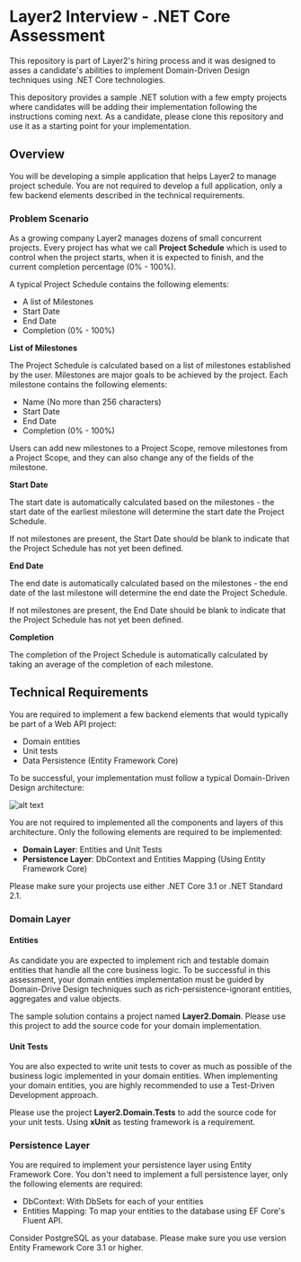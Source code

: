 # Layer2 Interview - .NET Core Assessment

This repository is part of Layer2's hiring process and it was designed to asses a candidate's abilities to implement Domain-Driven Design techniques using .NET Core technologies.

This depository provides a sample .NET solution with a few empty projects where candidates will be adding their implementation following the instructions coming next. As a candidate, please clone this repository and use it as a starting point for your implementation.

## Overview

You will be developing a simple application that helps Layer2 to manage project schedule. You are not required to develop a full application, only a few backend elements described in the technical requirements.

### Problem Scenario

As a growing company Layer2 manages dozens of small concurrent projects. Every project has what we call **Project Schedule** which is used to control when the project starts, when it is expected to finish, and the current completion percentage (0% - 100%).

A typical Project Schedule contains the following elements:

* A list of Milestones
* Start Date
* End Date
* Completion (0% - 100%)

**List of Milestones**

The Project Schedule is calculated based on a list of milestones established by the user. Milestones are major goals to be achieved by the project. Each milestone contains the following elements:

* Name (No more than 256 characters)
* Start Date
* End Date
* Completion (0% - 100%)

Users can add new milestones to a Project Scope, remove milestones from a Project Scope, and they can also change any of the fields of the milestone.

**Start Date**

The start date is automatically calculated based on the milestones - the start date of the earliest milestone will determine the start date the Project Schedule.

If not milestones are present, the Start Date should be blank to indicate that the Project Schedule has not yet been defined.

**End Date**

The end date is automatically calculated based on the milestones - the end date of the last milestone will determine the end date the Project Schedule.

If not milestones are present, the End Date should be blank to indicate that the Project Schedule has not yet been defined.

**Completion**
 
 The completion of the Project Schedule is automatically calculated by taking an average of the completion of each milestone.

## Technical Requirements

You are required to implement a few backend elements that would typically be part of a Web API project:

* Domain entities
* Unit tests
* Data Persistence (Entity Framework Core)

To be successful, your implementation must follow a typical Domain-Driven Design architecture:

![alt text](https://res.cloudinary.com/practicaldev/image/fetch/s--sWdyI1q4--/c_limit%2Cf_auto%2Cfl_progressive%2Cq_auto%2Cw_880/https://dev-to-uploads.s3.amazonaws.com/i/dhti2v0e1smn055tages.png "DDD Architecture")

You are not required to implemented all the components and layers of this architecture. Only the following elements are required to be implemented:
 
 * **Domain Layer**: Entities and Unit Tests
 * **Persistence Layer**: DbContext and Entities Mapping (Using Entity Framework Core)
 
Please make sure your projects use either .NET Core 3.1 or .NET Standard 2.1.

### Domain Layer

#### Entities 
As candidate you are expected to implement rich and testable domain entities that handle all the core business logic. To be successful in this assessment, your domain entities implementation must be guided by Domain-Drive Design techniques such as rich-persistence-ignorant entities, aggregates and value objects.

The sample solution contains a project named **Layer2.Domain**. Please use this project to add the source code for your domain implementation. 

#### Unit Tests
You are also expected to write unit tests to cover as much as possible of the business logic implemented in your domain entities. When implementing your domain entities, you are highly recommended to use a Test-Driven Development approach. 

Please use the project **Layer2.Domain.Tests** to add the source code for your unit tests. Using **xUnit** as testing framework is a requirement.

### Persistence Layer

You are required to implement your persistence layer using Entity Framework Core. You don't need to implement a full persistence layer, only the following elements are required:

* DbContext: With DbSets for each of your entities
* Entities Mapping: To map your entities to the database using EF Core's Fluent API.

Consider PostgreSQL as your database. Please make sure you use version Entity Framework Core 3.1 or higher.


